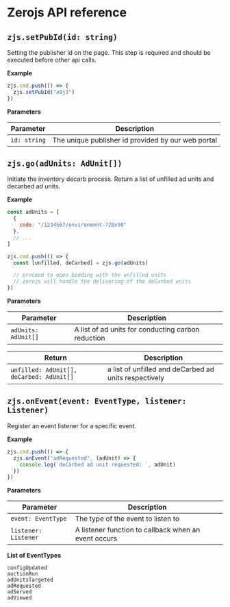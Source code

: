 # Zerojs API reference

## `zjs.setPubId(id: string)`

Setting the publisher id on the page. This step is required and should be executed before other api calls.

**Example**

```js
zjs.cmd.push(() => {
  zjs.setPubId("a9j3")
})
```

**Parameters**

| Parameter    | Description                                        |
| ------------ | -------------------------------------------------- |
| `id: string` | The unique publisher id provided by our web portal |


## `zjs.go(adUnits: AdUnit[])`

Initiate the inventory decarb process. Return a list of unfilled ad units and decarbed ad units.

**Example**

```js
const adUnits = [
  {
    code: "/1234567/environment-728x90"
  }, 
  // ...
]

zjs.cmd.push(() => {
  const [unfilled, deCarbed] = zjs.go(adUnits)

  // proceed to open bidding with the unfilled units
  // zerojs will handle the delivering of the deCarbed units
})
```

**Parameters**

| Parameter           | Description                                        |
| ------------------- | -------------------------------------------------- |
| `adUnits: AdUnit[]` | A list of ad units for conducting carbon reduction |

| Return                                   | Description                                           |
| ---------------------------------------- | ----------------------------------------------------- |
| `unfilled: AdUnit[], deCarbed: AdUnit[]` | a list of unfilled and deCarbed ad units respectively |



## `zjs.onEvent(event: EventType, listener: Listener)`

Register an event listener for a specific event.

**Example**

```js
zjs.cmd.push(() => {
  zjs.onEvent("adRequested", (adUnit) => {
    console.log(`deCarbed ad unit requested: `, adUnit)
  })
})
```

**Parameters**

| Parameter            | Description                                          |
| -------------------- | ---------------------------------------------------- |
| `event: EventType`   | The type of the event to listen to                   |
| `listener: Listener` | A listener function to callback when an event occurs |

**List of EventTypes**

```
configUpdated
auctionRun
adUnitsTargeted
adRequested
adServed
adViewed
```
